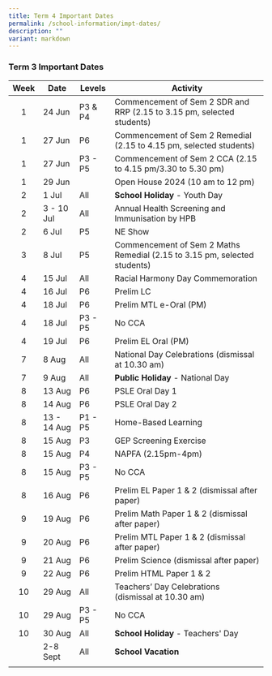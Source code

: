 ```yaml
---
title: Term 4 Important Dates
permalink: /school-information/impt-dates/
description: ""
variant: markdown
---
```

### Term 3 Important Dates

| Week | Date | Levels | Activity |
|:---:| -------- | --- | --- |
| 1 | 24 Jun | P3 & P4 | Commencement of Sem 2 SDR and RRP (2.15 to 3.15 pm, selected students) |
| 1 | 27 Jun | P6 | Commencement of Sem 2 Remedial (2.15 to 4.15 pm, selected students) |
| 1 | 27 Jun | P3 - P5 | Commencement of Sem 2 CCA (2.15 to 4.15 pm/3.30 to 5.30 pm) |
| 1 | 29 Jun |  | Open House 2024 (10 am to 12 pm) |
| 2 | 1 Jul | All | **School Holiday** - Youth Day |
| 2 | 3 - 10 Jul | All | Annual Health Screening and Immunisation by HPB |
| 2 | 6 Jul | P5 | NE Show |
| 3 | 8 Jul | P5 | Commencement of Sem 2 Maths Remedial (2.15 to 3.15 pm, selected students) |
| 4 | 15 Jul | All | Racial Harmony Day Commemoration |
| 4 | 16 Jul | P6 | Prelim LC |
| 4 | 18 Jul | P6 | Prelim MTL e-Oral (PM) |
| 4 | 18 Jul  | P3 - P5 | No CCA |
| 4 | 19 Jul | P6 | Prelim EL Oral (PM) |
| 7 | 8 Aug | All | National Day Celebrations (dismissal at 10.30 am) |
| 7 | 9 Aug | All | **Public Holiday** - National Day |
| 8 | 13 Aug | P6 | PSLE Oral Day 1  |
| 8 | 14 Aug | P6 | PSLE Oral Day 2  |
| 8 | 13 - 14 Aug | P1 - P5 | Home-Based Learning |
| 8 | 15 Aug | P3 | GEP Screening Exercise |
| 8 | 15 Aug | P4 | NAPFA (2.15pm-4pm) |
| 8 | 15 Aug | P3 - P5 | No CCA |
| 8 | 16 Aug | P6 | Prelim EL Paper 1 & 2 (dismissal after paper) |
| 9 | 19 Aug | P6 | Prelim Math Paper 1 & 2 (dismissal after paper) |
| 9 | 20 Aug | P6 | Prelim MTL Paper 1 & 2 (dismissal after paper) |
| 9 | 21 Aug | P6 | Prelim Science (dismissal after paper) |
| 9 | 22 Aug | P6 | Prelim HTML Paper 1 & 2 |
| 10 | 29 Aug | All | Teachers’ Day Celebrations (dismissal at 10.30 am) |
| 10 | 29 Aug | P3 - P5 | No CCA |
| 10 | 30 Aug | All | **School Holiday** - Teachers' Day |
|  | 2-8 Sept | All | **School Vacation** |
|  |  |  |  |